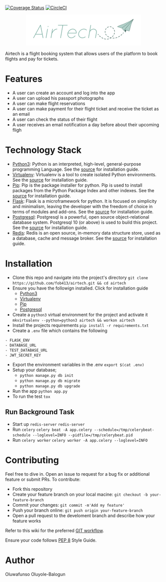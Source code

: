 [![Coverage Status](https://coveralls.io/repos/github/fob413/airtech/badge.svg?branch=development)](https://coveralls.io/github/fob413/airtech?branch=ch-continuous-integration-164228259)
[![CircleCI](https://circleci.com/gh/fob413/airtech.svg?style=svg)](https://circleci.com/gh/fob413/airtech)

<p align="center">
  <img src="https://github.com/fob413/airtech/blob/master/api/utils/airtech.png?raw=true">
</p>

Airtech is a flight booking system that allows users of the platform to book flights and pay for tickets.

# Features
* A user can create an account and log into the app
* A user can upload his passport photographs
* A user can make flight reservations
* A user can make payment for their flight ticket and receive the ticket as an email
* A user can check the status of their flight
* A user receives an email notification a day before about their upcoming fligh
# Technology Stack
* [Python3](https://www.python.org/download/releases/3.0/): Python is an interpreted, high-level, general-purpose programming Language. See the [source](https://www.python.org/download/releases/3.0/) for installation guide.
* [Virtualenv](https://virtualenv.pypa.io/en/latest/): Virtualenv is a tool to create isolated Python environments. See the [source](https://virtualenv.pypa.io/en/latest/) for installation guide.
* [Pip](https://pypi.org/project/pip/): Pip is the package installer for python. Pip is used to install packages from the Python Package Index and other indexes. See the [source](https://pypi.org/project/pip/) for installation guide.
* [Flask](http://flask.pocoo.org/): Flask is a microframework for python. It is focused on simplicity and minimalism, leaving the developer with the freedom of choice in terms of modules and add-ons. See the [source](http://flask.pocoo.org/) for installation guide.
* [Postgresql](https://www.postgresql.org/): Postgresql is a powerful, open source object-relational database system. Postgresql 10 (or above) is used to build this project. See the [source](https://www.postgresql.org/) for installation guide.
* [Redis](https://redis.io/): Redis is an open source, in-memory data structure store, used as a database, cache and message broker. See the [source](https://redis.io/) for installation guide.

# Installation
* Clone this repo and navigate into the project's directory
```git clone https://github.com/fob413/airtech.git && cd airtech```
* Ensure you have the followign installed. Click for installation guide
    - [Python3](https://www.python.org/download/releases/3.0/)
    - [Virtualenv](https://virtualenv.pypa.io/en/latest/)
    - [Pip](https://pypi.org/project/pip/)
    - [Postgresql](https://www.postgresql.org/)
* Create a `python3` virtual environment for the project and activate it
```mkvirtualenv --python=python3 airtech && workon airtech```
* Install the projects requirements
```pip install -r requirements.txt```
* Create a `.env` file which contains the following
```
- FLASK_ENV
- DATABASE_URL
- TEST_DATABASE_URL
- JWT_SECRET_KEY
```
* Export the environment variables in the .env
```export $(cat .env)```
* Setup your database;
  - ```python manage.py db init```
  - ```python manage.py db migrate```
  - ```python manage.py db upgrade```
* Run the app
```python app.py```
* To run the test
```tox```

## Run Background Task
* Start up `redis-server`
```redis-server```
* Run `celery`
```celery beat -A app.celery --schedule=/tmp/celerybeat-schedule --loglevel=INFO --pidfile=/tmp/celerybeat.pid```
* Run `celery worker`
```celery worker -A app.celery --loglevel=INFO```

# Contributing
Feel free to dive in. Open an issue to request for a bug fix or additional feature or submit PRs. To contribute:
- Fork this repository
- Create your feature branch on your local macine: `git checkout -b your-feature-branch`
- Commit your changes: `git commit -m'Add my feature'`
- Push your branch online: `git push origin your-feature-branch`
- Open a pull request to the develoment branch and describe how your feature works

Refer to this wiki for the preferred [GIT workflow](https://github.com/andela/bestpractices/wiki).

Ensure your code follows [PEP 8](https://www.python.org/dev/peps/pep-0008/) Style Guide.

# Author
Oluwafunso Oluyole-Balogun
